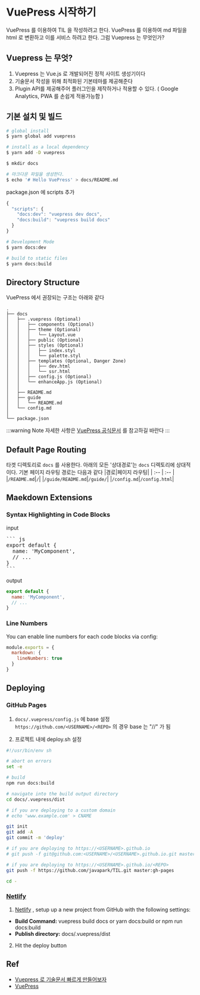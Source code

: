 # VuePress 시작하기
VuePress 를 이용하여 TIL 을 작성하려고 한다. VuePress 를 이용하여 md 파일을 html 로 변환하고 이를 서비스 하려고 한다. 그럼 Vuepress 는 무엇인가?

## Vuepress 는 무엇?
1. Vuepress 는 Vue.js 로 개발되어진 정적 사이트 생성기이다
2. 기술문서 작성을 위해 최적화된 기본테마를 제공해준다
3. Plugin API를 제공해주어 플러그인을 제작하거나 적용할 수 있다. ( Google Analytics, PWA 를 손쉽게 적용가능함 )


## 기본 설치 및 빌드
``` sh
# global install
$ yarn global add vuepress

# install as a local dependency
$ yarn add -D vuepress

$ mkdir docs

# 마크다운 파일을 생성한다.
$ echo '# Hello VuePress' > docs/README.md
```

package.json 에 scripts 추가
``` js
{
  "scripts": {
    "docs:dev": "vuepress dev docs",
    "docs:build": "vuepress build docs"
  }
}
```

``` sh
# Development Mode
$ yarn docs:dev

# build to static files
$ yarn docs:build
```

## Directory Structure
VuePress 에서 권장되는 구조는 아래와 같다
```
.
├── docs
│   ├── .vuepress (Optional)
│   │   ├── components (Optional)
│   │   ├── theme (Optional)
│   │   │   └── Layout.vue
│   │   ├── public (Optional)
│   │   ├── styles (Optional)
│   │   │   ├── index.styl
│   │   │   └── palette.styl
│   │   ├── templates (Optional, Danger Zone)
│   │   │   ├── dev.html
│   │   │   └── ssr.html
│   │   ├── config.js (Optional)
│   │   └── enhanceApp.js (Optional)
│   │ 
│   ├── README.md
│   ├── guide
│   │   └── README.md
│   └── config.md
│ 
└── package.json
```

:::warning Note
자세한 사항은 [VuePress 공식문서](https://vuepress.vuejs.org/guide/directory-structure.html#default-page-routing) 를 참고하길 바란다
:::   

## Default Page Routing
타겟 디렉토리로 `docs` 를 사용한다. 아래의 모든 '상대경로'는 `docs` 디렉토리에 상대적이다. 
기본 페이지 라우팅 경로는 다음과 같다
|경로|페이지 라우팅|
| :-- | :-- |
|`/README.md`|`/`|
|`/guide/README.md`|`/guide/`|
|`/config.md`|`/config.html`|


## Maekdown Extensions

### Syntax Highlighting in Code Blocks
input

<pre class="language-md">
``` js
export default {
  name: 'MyComponent',
  // ...
}
```
</pre>

output
``` js
export default {
  name: 'MyComponent',
  // ...
}
```

### Line Numbers
You can enable line numbers for each code blocks via config:
``` js
module.exports = {
  markdown: {
    lineNumbers: true
  }
}
```

## Deploying
### GitHub Pages
1. `docs/.vuepress/config.js` 에 base 설정
`https://github.com/<USERNAME>/<REPO>` 의 경우 base 는 "/<REPO>/" 가 됨

2. 프로젝트 내에 deploy.sh 설정
``` sh
#!/usr/bin/env sh

# abort on errors
set -e

# build
npm run docs:build

# navigate into the build output directory
cd docs/.vuepress/dist

# if you are deploying to a custom domain
# echo 'www.example.com' > CNAME

git init
git add -A
git commit -m 'deploy'

# if you are deploying to https://<USERNAME>.github.io
# git push -f git@github.com:<USERNAME>/<USERNAME>.github.io.git master

# if you are deploying to https://<USERNAME>.github.io/<REPO>
git push -f https://github.com/javapark/TIL.git master:gh-pages

cd -
```

### [Netlify](https://vuepress.vuejs.org/guide/deploy.html#netlify)
1. [Netlify](https://www.netlify.com/) , setup up a new project from GitHub with the following settings:
- **Build Command:** vuepress build docs or yarn docs:build or npm run docs:build
- **Publish directory:** docs/.vuepress/dist
2. Hit the deploy button

## Ref
- [Vuepress 로 기술문서 빠르게 만들어보자](https://limdongjin.github.io/vuejs/vuepress/#table-of-contents)
- [VuePress](https://vuepress.vuejs.org/)